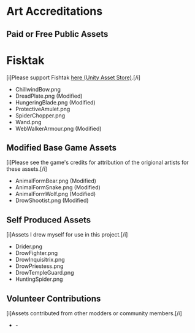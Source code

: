 # Art Accreditations

## Paid or Free Public Assets
# Fisktak
[i]Please support Fishtak [here (Unity Asset Store)](https://assetstore.unity.com/packages/2d/gui/icons/free-fantasy-items-253853).[/i]
<ul>
	<li>ChillwindBow.png</li>
	<li>DreadPlate.png (Modified)</li>
	<li>HungeringBlade.png (Modified)</li>
	<li>ProtectiveAmulet.png</li>
	<li>SpiderChopper.png</li>
	<li>Wand.png</li>
	<li>WebWalkerArmour.png (Modified)</li>
</ul>

## Modified Base Game Assets
[i]Please see the game's credits for attribution of the origional artists for these assets.[/i]
<ul>
	<li>AnimalFormBear.png (Modified)</li>
	<li>AnimalFormSnake.png (Modified)</li>
	<li>AnimalFormWolf.png (Modified)</li>
	<li>DrowShootist.png (Modified)</li>
</ul>

## Self Produced Assets
[i]Assets I drew myself for use in this project.[/i]
<ul>
	<li>Drider.png</li>
	<li>DrowFighter.png</li>
	<li>DrowInquisitrix.png</li>
	<li>DrowPriestess.png</li>
	<li>DrowTempleGuard.png</li>
	<li>HuntingSpider.png</li>
</ul>

## Volunteer Contributions
[i]Assets contributed from other modders or community members.[/i]
<ul>
	<li>-</li>
</ul>